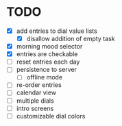 # TODO

* [x] add entries to dial value lists
  * [x] disallow addition of empty task
* [x] morning mood selector
* [x] entries are checkable
* [ ] reset entries each day
* [ ] persistence to server
  * [ ] offline mode
* [ ] re-order entries
* [ ] calendar view
* [ ] multiple dials
* [ ] intro screens
* [ ] customizable dial colors
